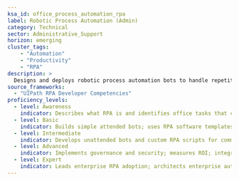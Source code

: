 ```yaml
---  
ksa_id: office_process_automation_rpa
label: Robotic Process Automation (Admin)  
category: Technical  
sector: Administrative_Support  
horizon: emerging  
cluster_tags: 
    - "Automation"
    - "Productivity"
    - "RPA"
description: >  
  Designs and deploys robotic process automation bots to handle repetitive office tasks (e.g. data entry, report generation); monitors bot performance and maintains workflow integrity.  
source_frameworks:  
  - "UIPath RPA Developer Competencies"  
proficiency_levels:  
  - level: Awareness  
    indicator: Describes what RPA is and identifies office tasks that could be automated.  
  - level: Basic  
    indicator: Builds simple attended bots; uses RPA software templates to automate simple tasks under supervision.  
  - level: Intermediate  
    indicator: Develops unattended bots and custom RPA scripts for common administrative processes; schedules and monitors bot tasks.  
  - level: Advanced  
    indicator: Implements governance and security; measures ROI; integrates RPA solutions with office IT systems (CRM, ERP); optimises bots to reduce errors and exceptions.  
  - level: Expert  
    indicator: Leads enterprise RPA adoption; architects enterprise automation roadmap; ensures governance, security and compliance of automated workflows; mentors others in RPA development.  
---  
```

